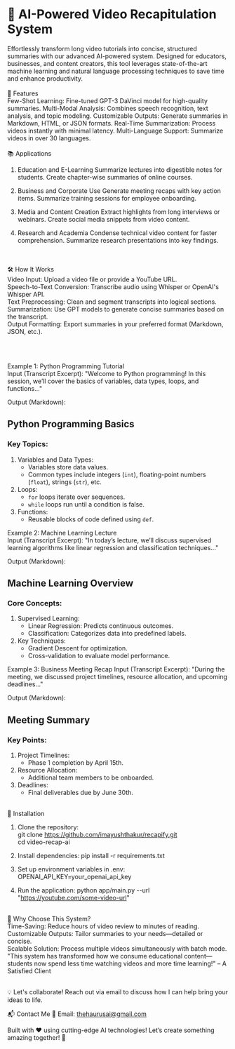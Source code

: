 <h1>🎥 AI-Powered Video Recapitulation System</h1>
Effortlessly transform long video tutorials into concise, structured summaries with our advanced AI-powered system. Designed for educators, businesses, and content creators, this tool leverages state-of-the-art machine learning and natural language processing techniques to save time and enhance productivity.
<br><br>
🚀 Features
<br>
Few-Shot Learning: Fine-tuned GPT-3 DaVinci model for high-quality summaries.
Multi-Modal Analysis: Combines speech recognition, text analysis, and topic modeling.
Customizable Outputs: Generate summaries in Markdown, HTML, or JSON formats.
Real-Time Summarization: Process videos instantly with minimal latency.
Multi-Language Support: Summarize videos in over 30 languages.
<br><br>
📚 Applications

1. Education and E-Learning
   Summarize lectures into digestible notes for students.
   Create chapter-wise summaries of online courses.

2. Business and Corporate Use
   Generate meeting recaps with key action items.
   Summarize training sessions for employee onboarding.

3. Media and Content Creation
   Extract highlights from long interviews or webinars.
   Create social media snippets from video content.

4. Research and Academia
   Condense technical video content for faster comprehension.
   Summarize research presentations into key findings.

<br><br>
🛠️ How It Works
<br>
Video Input: Upload a video file or provide a YouTube URL.
<br>
Speech-to-Text Conversion: Transcribe audio using Whisper or OpenAI's Whisper API.
<br>
Text Preprocessing: Clean and segment transcripts into logical sections.
<br>
Summarization: Use GPT models to generate concise summaries based on the transcript.
<br>
Output Formatting: Export summaries in your preferred format (Markdown, JSON, etc.).

<br><br>

Example 1: Python Programming Tutorial
<br>
Input (Transcript Excerpt):
"Welcome to Python programming! In this session, we’ll cover the basics of variables, data types, loops, and functions..."

Output (Markdown):

## Python Programming Basics

### Key Topics:

1. Variables and Data Types:
   - Variables store data values.
   - Common types include integers (`int`), floating-point numbers (`float`), strings (`str`), etc.
2. Loops:
   - `for` loops iterate over sequences.
   - `while` loops run until a condition is false.
3. Functions:
   - Reusable blocks of code defined using `def`.

Example 2: Machine Learning Lecture
<br>
Input (Transcript Excerpt):
"In today’s lecture, we’ll discuss supervised learning algorithms like linear regression and classification techniques..."

Output (Markdown):

## Machine Learning Overview

### Core Concepts:

1. Supervised Learning:
   - Linear Regression: Predicts continuous outcomes.
   - Classification: Categorizes data into predefined labels.
2. Key Techniques:
   - Gradient Descent for optimization.
   - Cross-validation to evaluate model performance.

Example 3: Business Meeting Recap
Input (Transcript Excerpt):
"During the meeting, we discussed project timelines, resource allocation, and upcoming deadlines..."

Output (Markdown):

## Meeting Summary

### Key Points:

1. Project Timelines:
   - Phase 1 completion by April 15th.
2. Resource Allocation:
   - Additional team members to be onboarded.
3. Deadlines:
   - Final deliverables due by June 30th.
<br><br>

🔧 Installation

1. Clone the repository:
   <br>
   git clone https://github.com/imayushthakur/recapify.git
   <br>
   cd video-recap-ai

3. Install dependencies:
   pip install -r requirements.txt

4. Set up environment variables in .env:
   OPENAI_API_KEY=your_openai_api_key

5. Run the application:
   python app/main.py --url "https://youtube.com/some-video-url"
<br><br>


🌟 Why Choose This System?
<br>
Time-Saving: Reduce hours of video review to minutes of reading.
<br>
Customizable Outputs: Tailor summaries to your needs—detailed or concise.
<br>
Scalable Solution: Process multiple videos simultaneously with batch mode.
<br>
"This system has transformed how we consume educational content—students now spend less time watching videos and more time learning!" – A Satisfied Client
<br><br>

💡 Let's collaborate! Reach out via email to discuss how I can help bring your ideas to life.

📬 Contact Me 📧 Email: thehaurusai@gmail.com

Built with ❤️ using cutting-edge AI technologies! Let’s create something amazing together! 🚀
